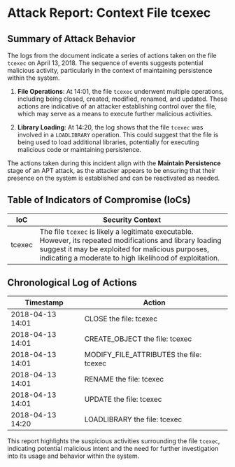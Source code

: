 # Attack Report: Context File tcexec

## Summary of Attack Behavior

The logs from the document indicate a series of actions taken on the file `tcexec` on April 13, 2018. The sequence of events suggests potential malicious activity, particularly in the context of maintaining persistence within the system. 

1. **File Operations**: At 14:01, the file `tcexec` underwent multiple operations, including being closed, created, modified, renamed, and updated. These actions are indicative of an attacker establishing control over the file, which may serve as a means to execute further malicious activities.

2. **Library Loading**: At 14:20, the log shows that the file `tcexec` was involved in a `LOADLIBRARY` operation. This could suggest that the file is being used to load additional libraries, potentially for executing malicious code or maintaining persistence.

The actions taken during this incident align with the **Maintain Persistence** stage of an APT attack, as the attacker appears to be ensuring that their presence on the system is established and can be reactivated as needed.

## Table of Indicators of Compromise (IoCs)

| IoC      | Security Context                                                                                     |
|----------|------------------------------------------------------------------------------------------------------|
| tcexec   | The file `tcexec` is likely a legitimate executable. However, its repeated modifications and library loading suggest it may be exploited for malicious purposes, indicating a moderate to high likelihood of exploitation. |

## Chronological Log of Actions

| Timestamp          | Action                                      |
|--------------------|---------------------------------------------|
| 2018-04-13 14:01   | CLOSE the file: tcexec                     |
| 2018-04-13 14:01   | CREATE_OBJECT the file: tcexec             |
| 2018-04-13 14:01   | MODIFY_FILE_ATTRIBUTES the file: tcexec    |
| 2018-04-13 14:01   | RENAME the file: tcexec                     |
| 2018-04-13 14:01   | UPDATE the file: tcexec                     |
| 2018-04-13 14:20   | LOADLIBRARY the file: tcexec                |

This report highlights the suspicious activities surrounding the file `tcexec`, indicating potential malicious intent and the need for further investigation into its usage and behavior within the system.